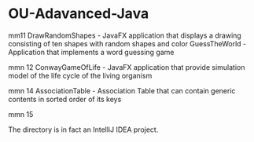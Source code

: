 # OU-Adavanced-Java
mm11
  DrawRandomShapes - JavaFX application that displays a drawing consisting of ten shapes with random shapes and color
  GuessTheWorld - Application that implements a word guessing game

mmn 12
  ConwayGameOfLife - JavaFX application that provide simulation model of the life cycle of the living organism

mmn 14
  AssociationTable - Association Table that can contain generic contents in sorted order of its keys
  
mmn 15
  

The directory is in fact an IntelliJ IDEA project.
